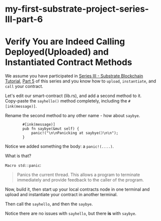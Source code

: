 # my-first-substrate-project-series-III-part-6

# Verify You are Indeed Calling Deployed(Uploaded) and Instantiated Contract Methods  
  
We assume you have participated in [Series III - Substrate Blockchain Tutorial](https://github.com/elicorrales/blockchain-tutorials/blob/main/README.md#series-iii---substrate-blockchain-tutorial), [Part 5](https://github.com/elicorrales/my-first-substrate-project-series-III-part-5/blob/main/README.md) of this series and you know how to ```upload```, ```instantiate```, and ```call``` your contract.  
  
 
Let's edit our smart-contract (lib.rs), and add a second method to it.  
Copy-paste the ```sayhello()``` method completely, including the ```#[ink(message)]```.  
  
Rename the second method to any other name - how about ```saybye```.  
  
```
        #[ink(message)]
        pub fn saybye(&mut self) {
            panic!("\n\nPanicking at saybye()\n\n");
        }
```
  
Notice we added something the body:  a ```panic!(....)```.  
  
What is that?  
  
```Macro std::panic```:  
> Panics the current thread.
> This allows a program to terminate immediately and provide feedback to the caller of the program.  
  
Now, build it, then start up your local contracts node in one terminal and upload and instantiate your contract in another terminal.  
  
Then call the ```sayhello```, and then the ```saybye```.  
  
Notice there are no issues with ```sayhello```, but there **is** with ```saybye```.  
  

  
